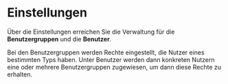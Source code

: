 # Einstellungen

Über die Einstellungen erreichen Sie die Verwaltung für die **Benutzergruppen** und die **Benutzer**.

Bei den Benutzergruppen werden Rechte eingestellt, die Nutzer eines bestimmten Typs haben. Unter Benutzer werden dann konkreten Nutzern eine oder mehrere Benutzergruppen zugewiesen, um dann diese Rechte zu erhalten.